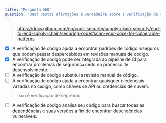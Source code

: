 ```yaml
---
title: "Pergunta 060"
question: "Qual destas afirmações é verdadeira sobre a verificação de código? (Escolha duas.)"
---
```


> https://docs.github.com/en/code-security/supply-chain-security/end-to-end-supply-chain/securing-code#scan-your-code-for-vulnerable-patterns
- [x] A verificação de código ajuda a encontrar padrões de código inseguros que podem passar despercebidos em revisões manuais de código.
- [x] A verificação de código pode ser integrada ao pipeline de CI para encontrar problemas de segurança cedo no processo de desenvolvimento.
- [ ] A verificação de código substitui a revisão manual de código.
- [ ] A verificação de código ajuda a encontrar quaisquer credenciais vazadas no código, como chaves de API ou credenciais de nuvem.  
> Isso é verificação de segredos
- [ ] A verificação de código analisa seu código para buscar todas as dependências e suas versões a fim de encontrar dependências vulneráveis.
